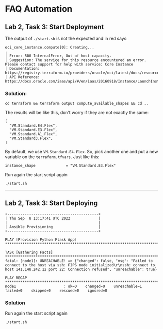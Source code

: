 # FAQ Automation

## Lab 2, Task 3: Start Deployment

The output of `./start.sh` is not the expected and in red says:
```
oci_core_instance.compute[0]: Creating...
╷
│ Error: 500-InternalError, Out of host capacity.
│ Suggestion: The service for this resource encountered an error. Please contact support for help with service: Core Instance
│ Documentation: https://registry.terraform.io/providers/oracle/oci/latest/docs/resources/core_instance 
│ API Reference: https://docs.oracle.com/iaas/api/#/en/iaas/20160918/Instance/LaunchInstance
```

### Solution:
```
cd terraform && terraform output compute_available_shapes && cd ..
```

The results will be like this, don't worry if they are not exactly the same:
```
[
  "VM.Standard.E4.Flex",
  "VM.Standard.E3.Flex",
  "VM.Standard.A1.Flex",
  "VM.Standard3.Flex",
]
```

By default, we use `VM.Standard.E4.Flex`. So, pick another one and put a new variable on the `terraform.tfvars`. Just like this:
```
instance_shape              = "VM.Standard.E3.Flex"
```

Run again the start script again
```
./start.sh
```

---

## Lab 2, Task 3: Start Deploying

```
+------------------------------------------+
| Thu Sep  8 13:17:41 UTC 2022             |
|                                          |
| Ansible Provisioning                     |
+------------------------------------------+

PLAY [Provision Python Flask App] ******************************************************************************************************************************************************************************************************************************************

TASK [Gathering Facts] *****************************************************************************************************************************************************************************************************************************************************
fatal: [node1]: UNREACHABLE! => {"changed": false, "msg": "Failed to connect to the host via ssh: FIPS mode initialized\r\nssh: connect to host 141.148.242.12 port 22: Connection refused", "unreachable": true}

PLAY RECAP *****************************************************************************************************************************************************************************************************************************************************************
node1                      : ok=0    changed=0    unreachable=1    failed=0    skipped=0    rescued=0    ignored=0
```

### Solution

Run again the start script again
```
./start.sh
```